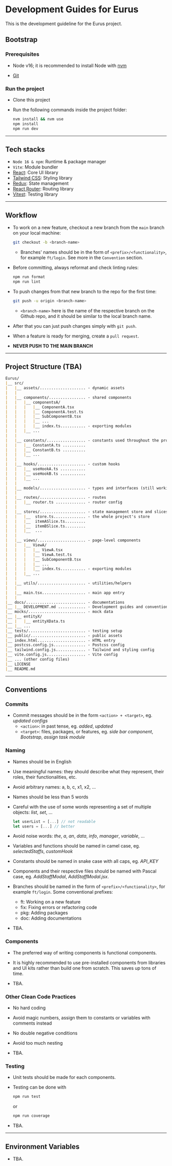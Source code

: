 # Development Guides for Eurus

This is the development guideline for the Eurus project.

## Bootstrap

### Prerequisites

- Node v16; it is recommended to install Node with [nvm](https://www.freecodecamp.org/news/node-version-manager-nvm-install-guide/)

- [Git](https://git-scm.com/book/en/v2/Getting-Started-Installing-Git)

### Run the project

- Clone this project

- Run the following commands inside the project folder:
  ```bash
  nvm install && nvm use
  npm install
  npm run dev
  ```

---

## Tech stacks

- `Node 16 & npm`: Runtime & package manager
- `Vite`: Module bundler
- [React](https://reactjs.org/docs/getting-started.html): Core UI library
- [Tailwind CSS](https://tailwindcss.com/docs/installation): Styling library
- [Redux](https://redux.js.org/introduction/getting-started): State management
- [React Router](https://reactrouter.com/en/main/start/tutorial): Routing library
- [Vitest](https://vitest.dev/guide/): Testing library

---

## Workflow

- To work on a new feature, checkout a new branch from the `main` branch on your local machine:

  ```bash
  git checkout -b <branch-name>
  ```

  - Branches' names should be in the form of `<prefix>/<functionality>`, for example `ft/login`. See more in the `Convention` section.

- Before committing, always reformat and check linting rules:

  ```bash
  npm run format
  npm run lint

  ```

- To push changes from that new branch to the repo for the first time:

  ```bash
  git push -u origin <branch-name>
  ```

  - `<branch-name>` here is the name of the respective branch on the Github repo, and it should be similar to the local branch name.

- After that you can just push changes simply with `git push`.

- When a feature is ready for merging, create a `pull request`.

- **NEVER PUSH TO THE MAIN BRANCH**

---

## Project Structure (TBA)

```markdown
Eurus/
|__ src/
|   |__ assets/.................... - dynamic assets
|   |   
|   |__ components/................ - shared components
|   |   |__ componentsA/
|   |   |   |__ ComponentA.tsx
|   |   |   |__ ComponentA.test.ts
|   |   |   |__ SubComponentB.tsx
|   |   |   |__ ...
|   |   |   |__ index.ts........... - exporting modules
|   |   |__ ...
|   |   
|   |__ constants/................. - constants used throughout the project
|   |   |__ ConstantA.ts ..........
|   |   |__ ConstantB.ts ..........
|   |   |__ ...
|   |   
|   |__ hooks/..................... - custom hooks
|   |   |__ useHookA.ts ...........
|   |   |__ useHookB.ts ...........
|   |   |__ ...
|   |   
|   |__ models/.................... - types and interfaces (still working on it)
|   |   
|   |__ routes/.................... - routes
|   |   |__ router.ts ............. - router config
|   |   
|   |__ stores/.................... - state management store and slices
|   |   |__  store.ts.............. - the whole project's store
|   |   |__  itemASlice.ts.........
|   |   |__  itemBSlice.ts.........
|   |   |__  ...
|   |   
|   |__ views/..................... - page-level components
|   |   |__ ViewA/
|   |   |   |__ ViewA.tsx
|   |   |   |__ ViewA.test.ts
|   |   |   |__ SubComponentB.tsx
|   |   |   |__ ...
|   |   |   |__ index.ts........... - exporting modules
|   |   |__ ...
|   |   
|   |__ utils/..................... - utilities/helpers
|   |   
|   |__ main.tsx................... - main app entry
|   |   
|__ docs/.......................... - documentations
|__ |__ DEVELOPMENT.md ............ - Development guides and conventions
|__ mocks/......................... - mock data
|__ |__ entityX/
|__ |   |__ entityXData.ts
|__ |__ ...
|__ tests/......................... - testing setup
|__ public/........................ - public assets
|__ index.html..................... - HTML entry
|__ postcss.config.js.............. - Postcss config
|__ tailwind.config.js............. - Tailwind and styling config
|__ vite.config.js................. - Vite config
|__ ... (other config files)
|__ LICENSE
|__ README.md
```

---

## Conventions

### Commits

- Commit messages should be in the form `<action> + <target>`, eg. _updated configs_
  - `<action>`: in past tense, eg. _added_, _updated_
  - `<target>`: files, packages, or features, eg. _side bar component_, _Bootstrap_, _assign task module_

### Naming

- Names should be in English

- Use meaningful names: they should describe what they represent, their roles, their functionalities, etc.

- Avoid arbitrary names: a, b, c, x1, x2, ...

- Names should be less than 5 words

- Careful with the use of some words representing a set of multiple objects: _list_, _set_, ...

  ```javascript
  let userList = [...] // not readable
  let users = [...] // better
  ```

- Avoid noise words: _the_, _a_, _an_, _data_, _info_, _manager_, _variable_, ...

- Variables and functions should be named in camel case, eg. _selectedStaffs_, _customHook_

- Constants should be named in snake case with all caps, eg. _API_KEY_

- Components and their respective files should be named with Pascal case, eg. _AddStaffModal_, _AddStaffModal.jsx_.

- Branches should be named in the form of `<prefix>/<functionality>`, for example `ft/login`. Some conventional prefixes:

  - ft: Working on a new feature
  - fix: Fixing errors or refactoring code
  - pkg: Adding packages
  - doc: Adding documentations

- TBA.

### Components

- The preferred way of writing components is functional components.

- It is highly recommended to use pre-installed components from libraries and UI kits rather than build one from scratch. This saves up tons of time.

- TBA.

### Other Clean Code Practices

- No hard coding

- Avoid magic numbers, assign them to constants or variables with comments instead

- No double negative conditions

- Avoid too much nesting

- TBA.

### Testing

- Unit tests should be made for each components.

- Testing can be done with

  ```bash
  npm run test
  ```

  or

  ```bash
  npm run coverage
  ```

- TBA.

---

## Environment Variables

- TBA.

